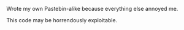Wrote my own Pastebin-alike because everything else annoyed me.

This code may be horrendously exploitable.
